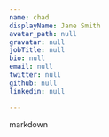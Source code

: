 ```yaml
---
name: chad
displayName: Jane Smith
avatar_path: null
gravatar: null
jobTitle: null
bio: null
email: null
twitter: null
github: null
linkedin: null

---
```


markdown

